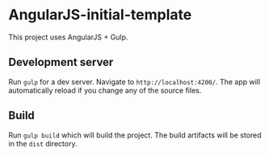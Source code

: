 # AngularJS-initial-template

This project uses AngularJS + Gulp.

## Development server

Run `gulp` for a dev server. Navigate to `http://localhost:4200/`. The app will automatically reload if you change any of the source files.

## Build

Run `gulp build` which will build the project. The build artifacts will be stored in the `dist` directory.
